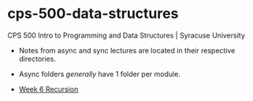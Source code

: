 # cps-500-data-structures
CPS 500 Intro to Programming and Data Structures | Syracuse University

- Notes from async and sync lectures are located in their respective directories.
- Async folders *generally* have 1 folder per module.

- [Week 6 Recursion](#week-6:-recursion)
